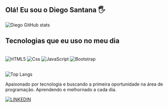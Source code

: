 
## Olá! Eu sou o Diego Santana 🖐

![Diego GitHub stats](https://github-readme-stats.vercel.app/api?username=diesantana&show_icons=true&theme=dracula)

## Tecnologias que eu uso no meu dia

<div style="display: inline_block"><br/>
    <img align="center" src="https://img.shields.io/badge/HTML5-E34F26?style=for-the-badge&logo=html5&logoColor=white" alt="HTML5">
    <img align="center" src="https://img.shields.io/badge/CSS3-1572B6?style=for-the-badge&logo=css3&logoColor=white" alt="Css">
    <img align="center" src="https://img.shields.io/badge/JavaScript-F7DF1E?style=for-the-badge&logo=javascript&logoColor=black" alt="JavaScript">
    <img align="center" src="https://img.shields.io/badge/Bootstrap-563D7C?style=for-the-badge&logo=bootstrap&logoColor=white" alt="Bootstrap">
</div><br/>

![Top Langs](https://github-readme-stats.vercel.app/api/top-langs/?username=diesantana&layout=compact)


Apaixonado por tecnologia e buscando a primeira oportunidade na área de programação. Aprendendo e melhornado a cada dia.

[![LINKEDIN](https://img.shields.io/badge/LinkedIn-0077B5?style=for-the-badge&logo=linkedin&logoColor=white)](https://www.linkedin.com/in/die-santana/)
